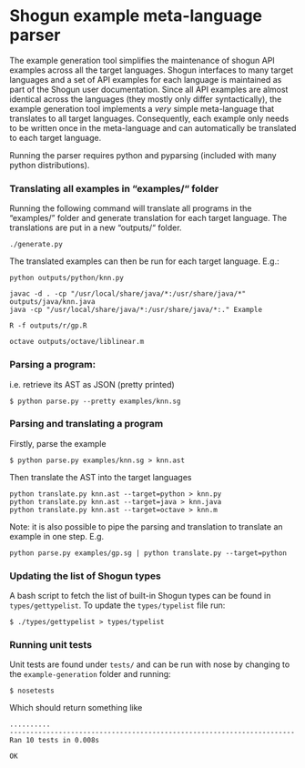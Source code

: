 # Shogun example meta-language parser
The example generation tool simplifies the maintenance of shogun API examples across all the target languages. Shogun interfaces to many target languages and a set of API examples for each language is maintained as part of the Shogun user documentation. Since all API examples are almost identical across the languages (they mostly only differ syntactically), the example generation tool implements a *very* simple meta-language that translates to all target languages. Consequently, each example only needs to be written once in the meta-language and can automatically be translated to each target language.

Running the parser requires python and pyparsing (included with many python distributions).

### Translating all examples in “examples/“ folder
Running the following command will translate all programs in the “examples/” folder and generate translation for each target language. The translations are put in a new “outputs/“ folder.

```
./generate.py
```
The translated examples can then be run for each target language. E.g.:

```
python outputs/python/knn.py

javac -d . -cp "/usr/local/share/java/*:/usr/share/java/*" outputs/java/knn.java
java -cp "/usr/local/share/java/*:/usr/share/java/*:." Example

R -f outputs/r/gp.R

octave outputs/octave/liblinear.m
```

### Parsing a program:
i.e. retrieve its AST as JSON (pretty printed)
```
$ python parse.py --pretty examples/knn.sg
```

### Parsing and translating a program
Firstly, parse the example

```
$ python parse.py examples/knn.sg > knn.ast
```

Then translate the AST into the target languages

```
python translate.py knn.ast --target=python > knn.py
python translate.py knn.ast --target=java > knn.java
python translate.py knn.ast --target=octave > knn.m
```

Note: it is also possible to pipe the parsing and translation to translate an example in one step. E.g.
```
python parse.py examples/gp.sg | python translate.py --target=python
```

### Updating the list of Shogun types
A bash script to fetch the list of built-in Shogun types can be found in `types/gettypelist`. To update the `types/typelist` file run:
```
$ ./types/gettypelist > types/typelist
```

### Running unit tests
Unit tests are found under `tests/` and can be run with nose by changing to the `example-generation` folder and running:

```
$ nosetests
```

Which should return something like

```
..........
----------------------------------------------------------------------
Ran 10 tests in 0.008s

OK
```